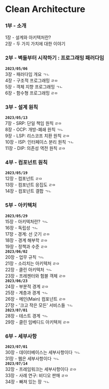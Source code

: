 # Clean Architecture


### 1부 - 소개
1장 - 설계와 아키텍처란?  
2장 - 두 가지 가치에 대한 이야기  

### 2부 - 벽돌부터 시작하기 : 프로그래밍 패러다임
**`2023/05/06`**  
3장 - 패러다임 개요 `ㄱㄴ`  
4장 - 구조적 프로그래밍 `ㄹㅁ`  
5장 - 객체 지향 프로그래밍 `ㄱㄴ`  
6장 - 함수형 프로그래밍 `ㄹㅁ`  

### 3부 - 설계 원칙
**`2023/05/13`**  
7장 - SRP: 단일 책임 원칙 `ㄹㅁ`  
8장 - OCP: 개방-폐쇄 원칙 `ㄱㄴ`  
9장 - LSP: 리스코프 치환 원칙 `ㄹㅁ`  
10장 - ISP: 인터페이스 분리 원칙 `ㄱㄴ`  
11장 - DIP: 의존성 역전 원칙 `ㄹㅁ`  

### 4부 - 컴포넌트 원칙
**`2023/05/19`**  
12장 - 컴포넌트 `ㄹㅁ`  
13장 - 컴포넌트 응집도 `ㄹㅁ`  
14장 - 컴포넌트 결합 `ㄱㄴ`  

### 5부 - 아키텍처
**`2023/05/29`**  
15장 - 아키텍처란? `ㄱㄴ`  
16장 - 독립성 `ㄱㄴ`  
17장 - 경계: 선 긋기 `ㄹㅁ`  
18장 - 경계 해부학 `ㄹㅁ`  
19장 - 정책과 수준 `ㄹㅁ`  
**`2023/06/02`**  
20장 - 업무 규칙 `ㄱㄴ`  
21장 - 소리치는 아키텍처 `ㄹㅁ`  
22장 - 클린 아키텍처 `ㄱㄴ`  
23장 - 프레젠터와 험블 객체 `ㄹㅁ`  
**`2023/06/23`**  
24장 - 부분적 경계 `ㄹㅁ`  
25장 - 계층과 경계 `ㄱㄴ`  
26장 - 메인(Main) 컴포넌트 `ㄹㅁ`  
27장 - '크고 작은 모든' 서비스들 `ㄱㄴ`  
**`2023/07/01`**  
28장 - 테스트 경계 `ㄱㄴ`  
29장 - 클린 임베디드 아키텍처 `ㄹㅁ`  

### 6부 - 세부사항
**`2023/07/01`**  
30장 - 데이터베이스는 세부사항이다 `ㄱㄴ`  
31장 - 웹은 세부사항이다 `ㄱㄴ`  
**`2023/07/14`**  
32장 - 프레임워크는 세부사항이다 `ㄹㅁ`  
33장 - 사례 연구: 비디오 판매 `ㄹㅁ`  
34장 - 빠져 있는 장 `ㄱㄴ`  